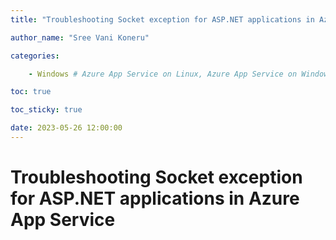 ```yaml
---
title: "Troubleshooting Socket exception for ASP.NET applications in Azure App Service"

author_name: "Sree Vani Koneru"

categories:

    - Windows # Azure App Service on Linux, Azure App Service on Windows

toc: true

toc_sticky: true

date: 2023-05-26 12:00:00
---
```


# Troubleshooting Socket exception for ASP.NET applications in Azure App Service